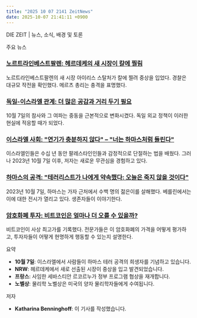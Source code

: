 ```yaml
---
title: "2025 10 07 2141 ZeitNews"
date: 2025-10-07 21:41:11 +0900
---
```


DIE ZEIT | 뉴스, 소식, 배경 및 토론 

주요 뉴스 
### [노르트라인베스트팔렌: 헤르데케의 새 시장이 칼에 찔림](https://www.zeit.de/politik/deutschland/2025-10/herdecke-buergermeisterin-iris-stalzer-angriff)
노르트라인베스트팔렌의 새 시장 아이리스 스탈처가 칼에 찔려 중상을 입었다. 경찰은 대규모 작전을 확인했다. 메르츠 총리는 충격을 표명했다.

### [독일-이스라엘 관계: 더 많은 공감과 거리 두기 필요](https://www.zeit.de/politik/ausland/2025-10/staatsraeson-deutschland-israel-beziehungen-bundesregierung-gaza)
10월 7일의 참사와 그 여파는 중동을 근본적으로 변화시켰다. 독일 외교 정책이 이러한 현실에 적응할 때가 되었다.

### [이스라엘 사회: "연기가 충분하지 않다" – "너는 하마스처럼 들린다"](https://www.zeit.de/kultur/2025-10/israelische-gesellschaft-gleichgueltigkeit-gazakrieg-angst-palaestinenser)
이스라엘인들은 수십 년 동안 팔레스타인인들과 감정적으로 단절하는 법을 배웠다. 그러나 2023년 10월 7일 이후, 저자는 새로운 무관심을 경험하고 있다.

### [하마스의 공격: "테러리스트가 나에게 약속했다: 오늘은 죽지 않을 것이다"](https://www.zeit.de/2025/42/hamas-angriff-nova-festival-israel-7-oktober)
2023년 10월 7일, 하마스는 가자 근처에서 수백 명의 젊은이를 살해했다. 베를린에서는 이에 대한 전시가 열리고 있다. 생존자들이 이야기한다.

### [암호화폐 투자: 비트코인은 얼마나 더 오를 수 있을까?](https://www.zeit.de/geld/2025-10/bitcoin-rekord-krypto-kurs)
비트코인이 사상 최고가를 기록했다. 전문가들은 이 암호화폐의 가격을 어떻게 평가하고, 투자자들이 어떻게 현명하게 행동할 수 있는지 설명한다.

요약 
- **10월 7일**: 이스라엘에서 사람들이 하마스 테러 공격의 희생자를 기념하고 있습니다. 
- **NRW**: 헤르데케에서 새로 선출된 시장이 중상을 입고 발견되었습니다. 
- **프랑스**: 사임한 세바스티안 르코르누가 정부 프로그램 협상을 재개합니다. 
- **노벨상**: 물리학 노벨상은 미국의 양자 물리학자들에게 수여됩니다. 

저자 
- **Katharina Benninghoff**: 이 기사를 작성했습니다.